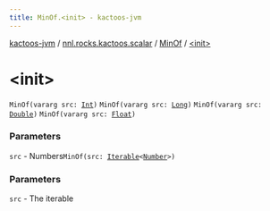 ```yaml
---
title: MinOf.<init> - kactoos-jvm
---
```


[kactoos-jvm](../../index.html) / [nnl.rocks.kactoos.scalar](../index.html) / [MinOf](index.html) / [&lt;init&gt;](./-init-.html)

# &lt;init&gt;

`MinOf(vararg src: `[`Int`](https://kotlinlang.org/api/latest/jvm/stdlib/kotlin/-int/index.html)`)`
`MinOf(vararg src: `[`Long`](https://kotlinlang.org/api/latest/jvm/stdlib/kotlin/-long/index.html)`)`
`MinOf(vararg src: `[`Double`](https://kotlinlang.org/api/latest/jvm/stdlib/kotlin/-double/index.html)`)`
`MinOf(vararg src: `[`Float`](https://kotlinlang.org/api/latest/jvm/stdlib/kotlin/-float/index.html)`)`

### Parameters

`src` - Numbers`MinOf(src: `[`Iterable`](https://kotlinlang.org/api/latest/jvm/stdlib/kotlin.collections/-iterable/index.html)`<`[`Number`](https://kotlinlang.org/api/latest/jvm/stdlib/kotlin/-number/index.html)`>)`

### Parameters

`src` - The iterable
